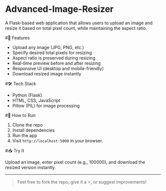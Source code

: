 # Advanced-Image-Resizer
A Flask-based web application that allows users to upload an image and resize it based on total pixel count, while maintaining the aspect ratio.

#🚀 Features

- Upload any image (JPG, PNG, etc.)
- Specify desired total pixels for resizing
- Aspect ratio is preserved during resizing
- Real-time preview before and after resizing
- Responsive UI (desktop and mobile-friendly)
- Download resized image instantly

#🛠️ Tech Stack

- Python (Flask)
- HTML, CSS, JavaScript
- Pillow (PIL) for image processing

#🔧 How to Run
1. Clone the repo
2. Install dependencies
3. Run the app
4. Visit `http://localhost:5000` in your browser.

#📥 Try It

Upload an image, enter pixel count (e.g., 100000), and download the resized version instantly.

---

> Feel free to fork the repo, give it a ⭐, or suggest improvements!



